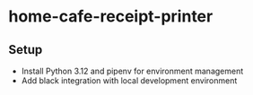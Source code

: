# home-cafe-receipt-printer

## Setup

* Install Python 3.12 and pipenv for environment management
* Add black integration with local development environment